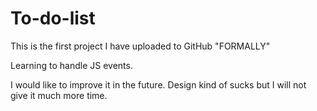 ﻿# To-do-list
 This is the first project I have uploaded to GitHub "FORMALLY" 

Learning to handle JS events.

I would like to improve it in the future.
Design kind of sucks but I will not give it much more time.


